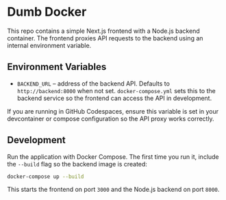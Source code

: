 # Dumb Docker

This repo contains a simple Next.js frontend with a Node.js backend container. The frontend proxies API
requests to the backend using an internal environment variable.

## Environment Variables

- `BACKEND_URL` – address of the backend API. Defaults to `http://backend:8000` when not set.
  `docker-compose.yml` sets this to the backend service so the frontend can access the API in
  development.

If you are running in GitHub Codespaces, ensure this variable is set in your devcontainer or compose
configuration so the API proxy works correctly.

## Development

Run the application with Docker Compose. The first time you run it, include the
`--build` flag so the backend image is created:

```bash
docker-compose up --build
```

This starts the frontend on port `3000` and the Node.js backend on port `8000`.
